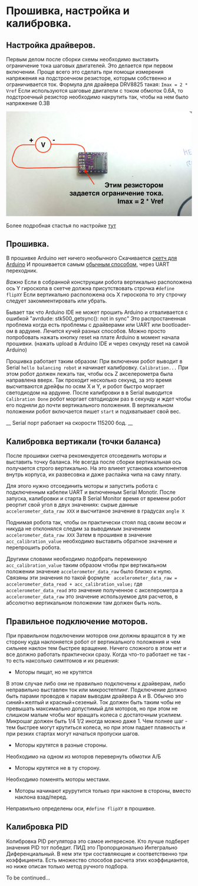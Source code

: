 Прошивка, настройка и калибровка.
===


Настройка драйверов.
---

Первым делом после сборки схемы необходимо выставить ограничение тока шаговых двигателей.
Это делается при первом включении. Проще всего это сделать при помощи измерения напряжения на подстроечном резисторе, которым собственно и ограничивается ток. Формула для драйвера DRV8825 такая: ``` Imax = 2 * Vref ```
Если используются шаговые двигатели с током обмоток 0.6А, то подстроечный резистор необходимо накрутить так, чтобы на нем было напряжение 0.3В

![Image](https://raw.githubusercontent.com/minsk-hackerspace/Robbal/master/images/DSC_9034_1.jpg)

Более подробная стастья по настройке [тут](https://www.pololu.com/product/1182)

Прошивка.
---

В прошивке Arduino нет ничего необычного
Скачивается [скетч для Arduino](https://github.com/minsk-hackerspace/Robbal/blob/master/robbal/robbal.ino)
И прошивается самым [обычным способом](https://www.arduino.cc/en/Guide/ArduinoProMini), через UART переходник.

*Важно* Если в собранной конструкции робота вертикально расположена ось Y гироскопа в скетче должна присутствовать строчка
```#define flipXY``` 
Если вертикально расположена ось Х гироскопа то эту строчку следует закомментировать или убрать.

Бывает так что Arduino IDE не может прошить Arduino и отваливается с ошибкой "avrdude: stk500_getsync(): not in sync" Это распростаненная проблема когда есть проблемы с драйверами или UART или bootloader-ом в ардуине. Лечится кучей разных способов. Можно просто попробовать нажать кнопку reset на плате Arduino в момент начала прошивки. (нажать upload в Arduino IDE и через секунду reset на самой Arduino)

Прошивка работает таким образом:
При включении робот выводит в Serial ```hello balancing robot``` и начинает калибровку. ```Calibration...``` При этом робот должен лежать так, чтобы ось Z акселерометра была направлена вверх. Так проходит несколько секунд, за это время высчитваются дрейфы по осям X и Y, и робот быстро моргает светодиодом на ардуине. После калибровки в в Serial выводится ```Calibration Done``` робот моргает свтодиодом раз в секунду и ждет чтобы его подняли до почти вертикального положения. В вертикальном положении робот включается пишет ``` start ``` и подхватывает свой вес.

__ Serial порт работает на скорости 115200 бод. __

Калибровка вертикали (точки баланса)
---

После прошивки скетча рекомендуется отсоеденить моторы и выставить точку баланса.
Не всегда после сборки вертикальная ось получается строго вертикально. На это влиеет установка компонентов внутрь корпуса, их развесовка и даже распайка чипа на саму плату.

Для этого нужно отсоединить моторы и запустить робота с подключенным кабелеи UART и включенным Serial Monotir. После запуска, калибровки и старта В Serial Monitor время от времени робот реортит свой угол в двух значениях: сырые данные ```accelerometer_data_raw XXX``` и высчитаное значение в градусах ```angle X```

Поднимая робота так, чтобы он практически стоял под своим весом и никуда не отклонялся следим за выводимым значением ```accelerometer_data_raw XXX``` Затем в прошивке в значение ```acc_calibration_value``` необходимо выставить обратное значение и перепрошить робота.

Другими словами необходимо подобрать переменную ```acc_calibration_value``` таким образом чтобы при вертикальном положении значение ```accelerometer_data_raw``` было близко к нулю. Связяны эти значения по такой формуле ```  accelerometer_data_raw = accelerometer_data_read + acc_calibration_value; ``` где ```accelerometer_data_read``` это значение полученное с акселерометра а ```accelerometer_data_raw``` это значение используемое для расчетов, в абсолютно вертикальном положении там должен быть ноль.


Правильное подключение моторов.
---
При правильном подключении моторов они должны вращатся в ту же сторону куда наклоняется робот от вертикального положения и чем сильнее наклон тем быстрее вращение. Ничего сложного в этом нет и все должно работать практически сразу. Когда что-то работает не так - то есть наксолько симптомов и их решения:

- Моторы пищат, но не крутятся

В этом случае либо они не правильно подключены к драйверам, либо неправильно выставлен ток или микростеппинг.
Подключение должно быть парами проводов к парам выводам драйвера A и B. Обычно это синий+желтый и красный+сезеный.
Ток должен быть таким чобы не превышать максимально допустимый для моторов, но при этом не слишком малым чтобы мог вращать колеса с достаточным усилием. Микрошаг должен быть 1/4 1/2 иногда можно даже 1. Чем полнее шаг - тем быстрее могут крутиться колеса, но при этом падает плавность и при резких стартах могут начаться пропуски шагов.

- Моторы крутятся в разные стороны.

Необходимо на одном из моторов перевернуть обмотки А/Б

- Моторы крутятся не в ту сторону.

Необходимо поменять моторы местами.

- Моторы начинают крурутится только при наклоне в стороны, вместо наклона взад/перед.

Неправильно определены оси, ```#define flipXY``` в прошивке.


Калибровка PID
---

Колибровка PID регулятора это самое интересное. Кто лучше подберет значения PID тот победит.
ПИД это Пропорционально Интегрально Диференциальный. В нем эти три составляющие и соответственно три коэффициента.
Есть множество способов расчета этих коэффициантов, но ниже описан только метод ручного подбора.


To be continued...

